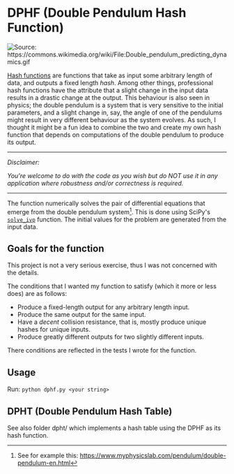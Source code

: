 # DPHF (Double Pendulum Hash Function)

![](https://upload.wikimedia.org/wikipedia/commons/e/e4/Double_pendulum_predicting_dynamics.gif "Source: https://commons.wikimedia.org/wiki/File:Double_pendulum_predicting_dynamics.gif")

[Hash functions](https://en.wikipedia.org/wiki/Hash_function) are functions that take as input some arbitrary 
length of data, and outputs a fixed length *hash*. Among other things, professional hash functions have the 
attribute that a slight change in the input data results in a drastic change at the output. This behaviour is 
also seen in physics; the double pendulum is a system that is very sensitive to the initial parameters, and a 
slight change in, say, the angle of one of the pendulums might result in very different behaviour as the system 
evolves. As such, I thought it might be a fun idea to combine the two and create my own hash function that depends 
on computations of the double pendulum to produce its output.

---

*Disclaimer:*

*You're welcome to do with the code as you wish but do NOT use it in any application where robustness and/or 
correctness is required.*

---

The function numerically solves the pair of differential equations that emerge from the double pendulum system[^1]. 
This is done using SciPy's [`solve_ivp`](https://docs.scipy.org/doc/scipy/reference/generated/scipy.integrate.solve_ivp.html) function. The initial values for the problem are generated from the input data.

## Goals for the function

This project is not a very serious exercise, thus I was not concerned with the details.

The conditions that I wanted my function to satisfy (which it more or less does) are as follows:

- Produce a fixed-length output for any arbitrary length input.
- Produce the same output for the same input.
- Have a *decent* collision resistance, that is, mostly produce unique hashes
for unique inputs.
- Produce greatly different outputs for two slightly different inputs.

There conditions are reflected in the tests I wrote for the function.

## Usage

Run: `python dphf.py <your string>`

## DPHT (Double Pendulum Hash Table)

See also folder dpht/ which implements a hash table using the DPHF as its hash function.

[^1]: See for example this: https://www.myphysicslab.com/pendulum/double-pendulum-en.html
